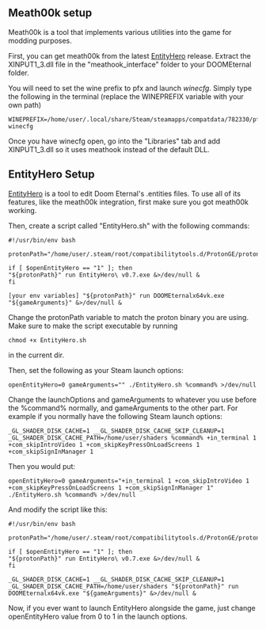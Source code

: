 ## Meath00k setup

Meath00k is a tool that implements various utilities into the game for modding purposes.

First, you can get meath00k from the latest [EntityHero](https://github.com/nopjne/EntityHero "EntityHero") release. Extract the XINPUT1\_3.dll file in the "meathook_interface" folder to your DOOMEternal folder.

You will need to set the wine prefix to pfx and launch *winecfg*. Simply type the following in the terminal (replace the WINEPREFIX variable with your own path)

    WINEPREFIX=/home/user/.local/share/Steam/steamapps/compatdata/782330/pfx/ winecfg

Once you have winecfg open, go into the "Libraries" tab and add XINPUT1\_3.dll so it uses meathook instead of the default DLL.

## EntityHero Setup

[EntityHero](https://github.com/nopjne/EntityHero "EntityHero") is a tool to edit Doom Eternal's .entities files. To use all of its features, like the meath00k integration, first make sure you got meath00k working.

Then, create a script called "EntityHero.sh" with the following commands:
```
#!/usr/bin/env bash

protonPath="/home/user/.steam/root/compatibilitytools.d/ProtonGE/proton"

if [ $openEntityHero == "1" ]; then
"${protonPath}" run EntityHero\ v0.7.exe &>/dev/null &
fi

[your env variables] "${protonPath}" run DOOMEternalx64vk.exe "${gameArguments}" &>/dev/null &
```

Change the protonPath variable to match the proton binary you are using. Make sure to make the script executable by running 
```
chmod +x EntityHero.sh
```
in the current dir.

Then, set the following as your Steam launch options:
```
openEntityHero=0 gameArguments="" ./EntityHero.sh %command% >/dev/null
```
Change the launchOptions and gameArguments to whatever you use before the %command% normally, and gameArguments to the other part. For example if you normally have the following Steam launch options:
```
_GL_SHADER_DISK_CACHE=1 __GL_SHADER_DISK_CACHE_SKIP_CLEANUP=1 _GL_SHADER_DISK_CACHE_PATH=/home/user/shaders %command% +in_terminal 1 +com_skipIntroVideo 1 +com_skipKeyPressOnLoadScreens 1 +com_skipSignInManager 1
```
Then you would put:
```
openEntityHero=0 gameArguments="+in_terminal 1 +com_skipIntroVideo 1 +com_skipKeyPressOnLoadScreens 1 +com_skipSignInManager 1" ./EntityHero.sh %command% >/dev/null
```
And modify the script like this:

```
#!/usr/bin/env bash

protonPath="/home/user/.steam/root/compatibilitytools.d/ProtonGE/proton"

if [ $openEntityHero == "1" ]; then
"${protonPath}" run EntityHero\ v0.7.exe &>/dev/null &
fi

_GL_SHADER_DISK_CACHE=1 __GL_SHADER_DISK_CACHE_SKIP_CLEANUP=1 _GL_SHADER_DISK_CACHE_PATH=/home/user/shaders "${protonPath}" run DOOMEternalx64vk.exe "${gameArguments}" &>/dev/null &
```

Now, if you ever want to launch EntityHero alongside the game, just change openEntityHero value from 0 to 1 in the launch options.
